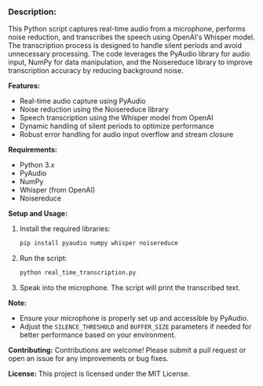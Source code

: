 ### Description:
This Python script captures real-time audio from a microphone, performs noise reduction, and transcribes the speech using OpenAI's Whisper model. The transcription process is designed to handle silent periods and avoid unnecessary processing. The code leverages the PyAudio library for audio input, NumPy for data manipulation, and the Noisereduce library to improve transcription accuracy by reducing background noise.

**Features:**
- Real-time audio capture using PyAudio
- Noise reduction using the Noisereduce library
- Speech transcription using the Whisper model from OpenAI
- Dynamic handling of silent periods to optimize performance
- Robust error handling for audio input overflow and stream closure

**Requirements:**
- Python 3.x
- PyAudio
- NumPy
- Whisper (from OpenAI)
- Noisereduce

**Setup and Usage:**
1. Install the required libraries:
    ```bash
    pip install pyaudio numpy whisper noisereduce
    ```
2. Run the script:
    ```bash
    python real_time_transcription.py
    ```
3. Speak into the microphone. The script will print the transcribed text.

**Note:**
- Ensure your microphone is properly set up and accessible by PyAudio.
- Adjust the `SILENCE_THRESHOLD` and `BUFFER_SIZE` parameters if needed for better performance based on your environment.

**Contributing:**
Contributions are welcome! Please submit a pull request or open an issue for any improvements or bug fixes.

**License:**
This project is licensed under the MIT License.
